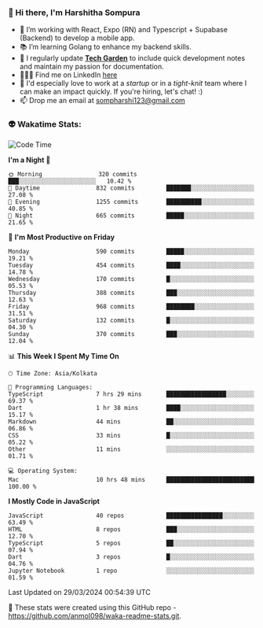 ### 👋 Hi there, I'm Harshitha Sompura

- 🔧 I’m working with React, Expo (RN) and Typescript + Supabase (Backend) to develop a mobile app.
- 📚 I’m learning Golang to enhance my backend skills.
- 🌾 I regularly update **<u>[Tech Garden](https://tech-garden-hs.vercel.app/)</u>** to include quick development notes and maintain my passion for documentation.
- 👩🏻‍💻 Find me on LinkedIn <u>[here](https://www.linkedin.com/in/harshithasompura/)</u>
- 🐣 I'd especially love to work at a _startup_ or in a _tight-knit_ team where I can make an impact quickly. If you're hiring, let's chat! :)
- 📫 Drop me an email at [sompharshi123@gmail.com](mailto:sompharshi123@gmail.com)

### 👽 Wakatime Stats:
<!--START_SECTION:waka-->
![Code Time](http://img.shields.io/badge/Code%20Time-63%20hrs%2015%20mins-blue)

**I'm a Night 🦉** 

```text
🌞 Morning                320 commits         ███░░░░░░░░░░░░░░░░░░░░░░   10.42 % 
🌆 Daytime                832 commits         ███████░░░░░░░░░░░░░░░░░░   27.08 % 
🌃 Evening                1255 commits        ██████████░░░░░░░░░░░░░░░   40.85 % 
🌙 Night                  665 commits         █████░░░░░░░░░░░░░░░░░░░░   21.65 % 
```
📅 **I'm Most Productive on Friday** 

```text
Monday                   590 commits         █████░░░░░░░░░░░░░░░░░░░░   19.21 % 
Tuesday                  454 commits         ████░░░░░░░░░░░░░░░░░░░░░   14.78 % 
Wednesday                170 commits         █░░░░░░░░░░░░░░░░░░░░░░░░   05.53 % 
Thursday                 388 commits         ███░░░░░░░░░░░░░░░░░░░░░░   12.63 % 
Friday                   968 commits         ████████░░░░░░░░░░░░░░░░░   31.51 % 
Saturday                 132 commits         █░░░░░░░░░░░░░░░░░░░░░░░░   04.30 % 
Sunday                   370 commits         ███░░░░░░░░░░░░░░░░░░░░░░   12.04 % 
```


📊 **This Week I Spent My Time On** 

```text
🕑︎ Time Zone: Asia/Kolkata

💬 Programming Languages: 
TypeScript               7 hrs 29 mins       █████████████████░░░░░░░░   69.37 % 
Dart                     1 hr 38 mins        ████░░░░░░░░░░░░░░░░░░░░░   15.17 % 
Markdown                 44 mins             ██░░░░░░░░░░░░░░░░░░░░░░░   06.86 % 
CSS                      33 mins             █░░░░░░░░░░░░░░░░░░░░░░░░   05.22 % 
Other                    11 mins             ░░░░░░░░░░░░░░░░░░░░░░░░░   01.71 % 

💻 Operating System: 
Mac                      10 hrs 48 mins      █████████████████████████   100.00 % 
```

**I Mostly Code in JavaScript** 

```text
JavaScript               40 repos            ████████████████░░░░░░░░░   63.49 % 
HTML                     8 repos             ███░░░░░░░░░░░░░░░░░░░░░░   12.70 % 
TypeScript               5 repos             ██░░░░░░░░░░░░░░░░░░░░░░░   07.94 % 
Dart                     3 repos             █░░░░░░░░░░░░░░░░░░░░░░░░   04.76 % 
Jupyter Notebook         1 repo              ░░░░░░░░░░░░░░░░░░░░░░░░░   01.59 % 
```




 Last Updated on 29/03/2024 00:54:39 UTC
<!--END_SECTION:waka-->

👀 These stats were created using this GitHub repo - https://github.com/anmol098/waka-readme-stats.git. 
